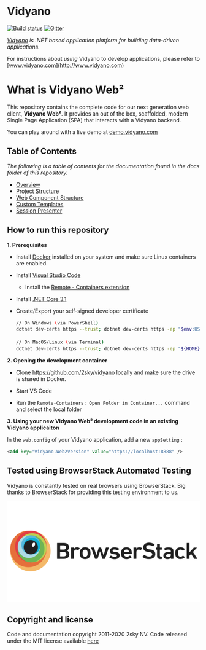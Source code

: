 # Vidyano

[![Build status](https://2sky.visualstudio.com/Vidyano/_apis/build/status/Vidyano-CI)](https://2sky.visualstudio.com/Vidyano/_build/latest?definitionId=4) [![Gitter](https://badges.gitter.im/Vidyano/community.svg)](https://gitter.im/Vidyano/community?utm_source=badge&utm_medium=badge&utm_campaign=pr-badge)

*[Vidyano](http://www.vidyano.com) is .NET based application platform for building data-driven applications.*

For instructions about _using_ Vidyano to develop applications, please refer to [www.vidyano.com](http://www.vidyano.com)

# What is Vidyano Web²
This repository contains the complete code for our next generation web client, **Vidyano Web²**. It provides an out of the box, scaffolded, modern Single Page Application (SPA) that interacts with a Vidyano backend.

You can play around with a live demo at [demo.vidyano.com](https://demo.vidyano.com)

## Table of Contents
*The following is a table of contents for the documentation found in the docs folder of this repository.*

* [Overview](docs/overview.md)
* [Project Structure](docs/project-structure.md)
* [Web Component Structure](docs/web-component-structure.md)
* [Custom Templates](docs/custom-templates.md)
* [Session Presenter](docs/session-presenter.md)

## How to run this repository
**1. Prerequisites**
- Install [Docker](https://www.docker.com/) installed on your system and make sure Linux containers are enabled.

- Install [Visual Studio Code](https://code.visualstudio.com/)
    - Install the [Remote - Containers extension](https://marketplace.visualstudio.com/items?itemName=ms-vscode-remote.remote-containers)

- Install [.NET Core 3.1](https://dotnet.microsoft.com/download/dotnet-core/3.1)

- Create/Export your self-signed developer certificate
    ```sh
    // On Windows (via PowerShell)
    dotnet dev-certs https --trust; dotnet dev-certs https -ep "$env:USERPROFILE/.aspnet/https/aspnetapp.pfx" -p "923639d6-6d5a-4b2b-92b8-9a0cf8557eee"

    // On MacOS/Linux (via Terminal)
    dotnet dev-certs https --trust; dotnet dev-certs https -ep "${HOME}/.aspnet/https/aspnetapp.pfx" -p "923639d6-6d5a-4b2b-92b8-9a0cf8557eee"
    ```

**2. Opening the development container**
    
- Clone https://github.com/2sky/vidyano locally and make sure the drive is shared in Docker.

- Start VS Code

- Run the ```Remote-Containers: Open Folder in Container...``` command and select the local folder

**3. Using your new Vidyano Web² development code in an existing Vidyano applicaiton**

In the ```web.config``` of your Vidyano application, add a new ```appSetting``` :
```xml
<add key="Vidyano.Web2Version" value="https://localhost:8888" />
```

## Tested using BrowserStack Automated Testing

Vidyano is constantly tested on real browsers using BrowserStack.
Big thanks to BrowserStack for providing this testing environment to us.

[![BrowserStack](/test/browserstack-logo-600x315.png)](http://browserstack.com/)

## Copyright and license

Code and documentation copyright 2011-2020 2sky NV. Code released under the MIT license available [here](./LICENSE)

